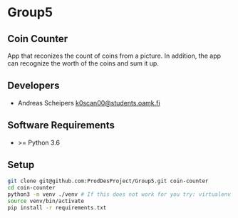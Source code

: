 # Group5
## Coin Counter
App that reconizes the count of coins from a picture.
In addition, the app can recognize the worth of the coins and sum it up.

## Developers
* Andreas Scheipers <k0scan00@students.oamk.fi>

## Software Requirements
* \>= Python 3.6

## Setup
```bash
git clone git@github.com:ProdDesProject/Group5.git coin-counter
cd coin-counter
python3 -m venv ./venv # If this does not work for you try: virtualenv venv -p python3.7
source venv/bin/activate
pip install -r requirements.txt
```